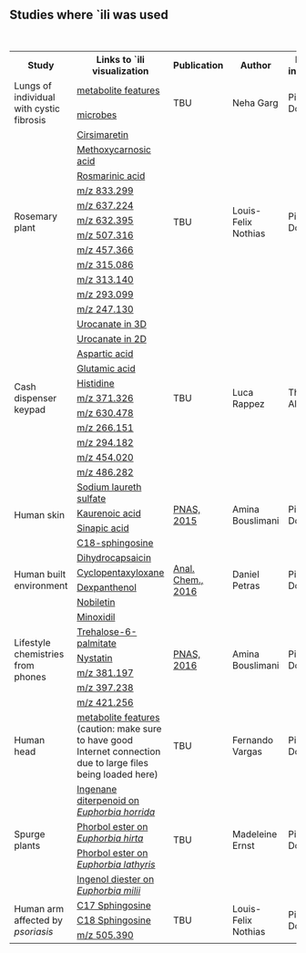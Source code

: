 ## Studies where `ili was used
<br>
<table>
<tr>
    <th>Study</th>
    <th>Links to &#96;ili visualization</th>
    <th>Publication</th>
    <th>Author</th>
    <th>Principal investigator</th>
    <th>Institution</th>
    <th>Data</th>
</tr>

<!-- Human lungs by N. Garg -->

<tr>
    <td rowspan="2">Lungs of individual with cystic fibrosis</td>
    <td><a href="https://goo.gl/GO98vt">metabolite features</a></td>
    <td rowspan="2">TBU</td>
    <td rowspan="2">Neha Garg</td>
    <td rowspan="2">Pieter Dorrestein</td>
    <td rowspan="2">UCSD, La Jolla, CA, USA</td>
    <td rowspan="2"><a href="https://goo.gl/6RgwIO">MSV000079652</a></td>
</tr>
<tr>
    <td><a href="https://goo.gl/Zw3x4K">microbes</a></td>
</tr>

<!-- Rosemary plant by L. Nothias -->

<tr>
    <td rowspan="12">Rosemary plant</td>
    <td><a href="https://goo.gl/a94gxZ">Cirsimaretin</a></td>
    <td rowspan="12">TBU</td>
    <td rowspan="12">Louis-Felix Nothias</td>
    <td rowspan="12">Pieter Dorrestein</td>
    <td rowspan="12">UCSD, La Jolla, CA, USA</td>
    <td rowspan="12"><a href="https://goo.gl/5tqxQu">MSV000080553</a></td>
</tr>
<tr>
    <td><a href="https://goo.gl/cFVNwA">Methoxycarnosic acid</a></td>
</tr>
<tr>
    <td><a href="https://goo.gl/BZ9q6z">Rosmarinic acid</a></td>
</tr>
<tr>
    <td><a href="https://goo.gl/PmFgaX">m/z 833.299</a></td>
</tr>
<tr>
    <td><a href="https://goo.gl/z70g2V">m/z 637.224</a></td>
</tr>
<tr>
    <td><a href="https://goo.gl/64GV1p">m/z 632.395</a></td>
</tr>
<tr>
    <td><a href="https://goo.gl/ORHunA">m/z 507.316</a></td>
</tr>
<tr>
    <td><a href="https://goo.gl/l16ZGe">m/z 457.366</a></td>
</tr>
<tr>
    <td><a href="https://goo.gl/gZISAQ">m/z 315.086</a></td>
</tr>
<tr>
    <td><a href="https://goo.gl/g5WVbQ">m/z 313.140</a></td>
</tr>
<tr>
    <td><a href="https://goo.gl/H30tnc">m/z 293.099</a></td>
</tr>
<tr>
    <td><a href="https://goo.gl/XKebje">m/z 247.130</a></td>
</tr>

<!-- ATM keypad by L. Rappez -->

<tr>
    <td rowspan="11">Cash dispenser keypad</td>
    <td><a href="https://goo.gl/p919lK">Urocanate in 3D</a></td>
    <td rowspan="11">TBU</td>
    <td rowspan="11">Luca Rappez</td>
    <td rowspan="11">Theodore Alexandrov</td>
    <td rowspan="11">EMBL, Heidelberg, Germany</td>
    <td rowspan="11"><a href="https://goo.gl/73SzFP">MSV000080560</a></td>
</tr>
<tr>
    <td><a href="https://goo.gl/7A2mkH">Urocanate in 2D</a></td>
</tr>
<tr>
    <td><a href="https://goo.gl/voyuAk">Aspartic acid</a></td>
</tr>
<tr>
    <td><a href="https://goo.gl/zt4hcW">Glutamic acid</a></td>
</tr>
<tr>
    <td><a href="https://goo.gl/qOLoIM">Histidine</a></td>
</tr>
<tr>
    <td><a href="https://goo.gl/snoijq">m/z 371.326</a></td>
</tr>
<tr>
    <td><a href="https://goo.gl/PNpks1">m/z 630.478</a></td>
</tr>
<tr>
    <td><a href="https://goo.gl/GvxVOj">m/z 266.151</a></td>
</tr>
<tr>
    <td><a href="https://goo.gl/rKCx3C">m/z 294.182</a></td>
</tr>
<tr>
    <td><a href="https://goo.gl/MHebdn">m/z 454.020</a></td>
</tr>
<tr>
    <td><a href="https://goo.gl/Pwurfi">m/z 486.282</a></td>
</tr>

<!-- Human skin by A. Bouslimani -->

<tr>
    <td rowspan="4">Human skin</td>
    <td><a href="https://goo.gl/IeiD01">Sodium laureth sulfate</a></td>
    <td rowspan="4"><a href="https://dx.doi.org/10.1073/pnas.1424409112">PNAS, 2015</a></td>
    <td rowspan="4">Amina Bouslimani</td>
    <td rowspan="4">Pieter Dorrestein</td>
    <td rowspan="4">UCSD, La Jolla, CA, USA</td>
    <td rowspan="4"><a href="https://goo.gl/Mcf7di">MSV000078556</a></td>
</tr>
<tr>
    <td><a href="https://goo.gl/k8F5X3">Kaurenoic acid</a></td>
</tr>
<tr>
    <td><a href="https://goo.gl/EL8Cdz">Sinapic acid</a></td>
</tr>
<tr>
    <td><a href="https://goo.gl/12dJyC">C18-sphingosine</a></td>
</tr>

<!-- Human built environment by D. Petras -->

<tr>
    <td rowspan="4">Human built environment</td>
    <td><a href="https://goo.gl/7LFSeO">Dihydrocapsaicin</a></td>
    <td rowspan="4"><a href="https://dx.doi.org/10.1021/acs.analchem.6b03456">Anal. Chem., 2016</a></td>
    <td rowspan="4">Daniel Petras</td>
    <td rowspan="4">Pieter Dorrestein</td>
    <td rowspan="4">UCSD, La Jolla, CA, USA</td>
    <td rowspan="4"><a href="https://goo.gl/AiKNb4">MSV000079717</a></td>
</tr>
<tr>
    <td><a href="https://goo.gl/zoiIqU">Cyclopentaxyloxane</a></td>
</tr>
<tr>
    <td><a href="https://goo.gl/Yx0tMu">Dexpanthenol</a></td>
</tr>
<tr>
    <td><a href="https://goo.gl/EDdRS2">Nobiletin</a></td>
</tr>

<!-- Cell phones by A. Bouslimani -->

<tr>
    <td rowspan="6">Lifestyle chemistries from phones</td>
    <td><a href="https://goo.gl/dMss5Y">Minoxidil</a></td>
    <td rowspan="6"><a href="https://dx.doi.org/10.1073/pnas.1610019113">PNAS, 2016</a></td>
    <td rowspan="6">Amina Bouslimani</td>
    <td rowspan="6">Pieter Dorrestein</td>
    <td rowspan="6">UCSD, La Jolla, CA, USA</td>
    <td rowspan="6"><a href="https://goo.gl/RRKJTZ">MSV000079825</a></td>
</tr>
<tr>
    <td><a href="https://goo.gl/0tq7FX">Trehalose-6-palmitate</a></td>
</tr>
<tr>
    <td><a href="https://goo.gl/ULf57C">Nystatin</a></td>
</tr>
<tr>
    <td><a href="https://goo.gl/snSpc7">m/z 381.197</a></td>
</tr>
<tr>
    <td><a href="https://goo.gl/cfEhlT">m/z 397.238</a></td>
</tr>
<tr>
    <td><a href="https://goo.gl/Hl14g3">m/z 421.256</a></td>
</tr>

<!-- Human skulls by F. Vargas -->

<tr>
    <td>Human head</td>
    <td><a href="https://goo.gl/7vEylP">metabolite features</a> (caution: make sure to have good Internet connection due to large files being loaded here)</td>
    <td>TBU</td>
    <td>Fernando Vargas</td>
    <td>Pieter Dorrestein</td>
    <td>UCSD, La Jolla, CA, USA</td>
    <td><a href="https://goo.gl/iVOczU">MSV000080167</a></td>
</tr>

<!-- Spurge plants by M. Ernst -->

<tr>
    <td rowspan="4">Spurge plants</td>
    <td><a href="https://goo.gl/owkrx6">Ingenane diterpenoid on <i>Euphorbia horrida</i></a></td>
    <td rowspan="4">TBU</td>
    <td rowspan="4">Madeleine Ernst</td>
    <td rowspan="4">Pieter Dorrestein</td>
    <td rowspan="4">UCSD, La Jolla, CA, USA</td>
    <td rowspan="4"><a href="https://goo.gl/5jncBX">MSV000081081</a></td>
</tr>
<tr>
    <td><a href="https://goo.gl/iKCiIF">Phorbol ester on <i>Euphorbia hirta</i></a></td>
</tr>
<tr>
    <td><a href="https://goo.gl/AnhU7k">Phorbol ester on <i>Euphorbia lathyris</i></a></td>
</tr>
<tr>
    <td><a href="https://goo.gl/O8uYKR">Ingenol diester on <i>Euphorbia milii</i></a></td>
</tr>

<!-- Skin with psoriasis by L. Nothias -->

<tr>
    <td rowspan="3">Human arm affected by <i>psoriasis</i></td>
    <td><a href="https://goo.gl/3QQbvE">C17 Sphingosine</a></td>
    <td rowspan="3">TBU</td>
    <td rowspan="3">Louis-Felix Nothias</td>
    <td rowspan="3">Pieter Dorrestein</td>
    <td rowspan="3">UCSD, La Jolla, CA, USA</td>
    <td rowspan="3"><a href="https://goo.gl/Xpm34I">MSV000080031</a></td>
</tr>
<tr>
    <td><a href="https://goo.gl/PNZE6o">C18 Sphingosine</a></td>
</tr>
<tr>
    <td><a href="https://goo.gl/AGAiai">m/z 505.390</a></td>
</tr>

</table>
